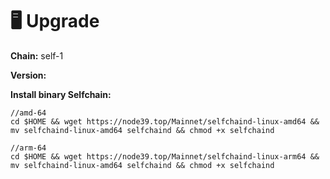 # 🖥️ Upgrade

**Chain:** self-1

**Version:**&#x20;

**Install binary Selfchain:**

```
//amd-64
cd $HOME && wget https://node39.top/Mainnet/selfchaind-linux-amd64 && mv selfchaind-linux-amd64 selfchaind && chmod +x selfchaind

//arm-64
cd $HOME && wget https://node39.top/Mainnet/selfchaind-linux-arm64 && mv selfchaind-linux-amd64 selfchaind && chmod +x selfchaind
```

